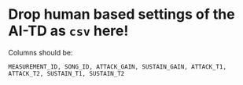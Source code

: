 # Drop human based settings of the AI-TD as `csv` here!

Columns should be:

`MEASUREMENT_ID, SONG_ID, ATTACK_GAIN, SUSTAIN_GAIN, ATTACK_T1, ATTACK_T2, SUSTAIN_T1, SUSTAIN_T2`